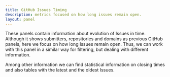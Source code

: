 ```yaml
---
title: GitHub Issues Timing
description: metrics focused on how long issues remain open.
layout: panel
---
```


These panels contain information about evolution of Issues in time. Although it
shows submitters, repositories and domains as previous GitHub panels, here we
focus on how long Issues remain open.  Thus, we can work with
this panel in a similar way for filtering, but dealing with different information.

Among other information we can find statistical information on closing times and
also tables with the latest and the oldest Issues.
